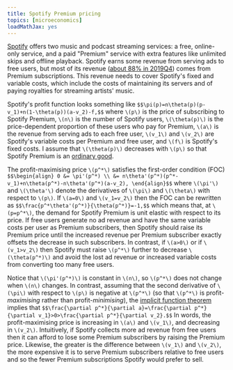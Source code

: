 ```yaml
---
title: Spotify Premium pricing
topics: [microeconomics]
loadMathJax: yes
---
```


[Spotify](https://www.spotify.com/) offers two music and podcast streaming services:
a free, online-only service, and
a paid "Premium" service with extra features like unlimited skips and offline playback.
Spotify earns some revenue from serving ads to free users, but most of its revenue ([about 88% in 2019Q4](https://investors.spotify.com/financials/default.aspx)) comes from Premium subscriptions.
This revenue needs to cover Spotify's fixed and variable costs, which include the costs of maintaining its servers and of paying royalties for streaming artists' music.

Spotify's profit function looks something like
`$$\pi(p)=n\theta(p)(p-v_1)+n(1-\theta(p))(a-v_2)-f,$$`
where `\(p\)` is the price of subscribing to Spotify Premium, `\(n\)` is the number of Spotify users, `\(\theta(p)\)` is the price-dependent proportion of these users who pay for Premium, `\(a\)` is the revenue from serving ads to each free user, `\(v_1\)` and `\(v_2\)` are Spotify's variable costs per Premium and free user, and `\(f\)` is Spotify's fixed costs.
I assume that `\(\theta(p)\)` decreases with `\(p\)` so that Spotify Premium is an [ordinary good](https://en.wikipedia.org/wiki/Ordinary_good).

The profit-maximising price `\(p^*\)` satisfies the first-order condition (FOC)
`$$\begin{align}
0
&= \pi'(p^*) \\
&= n\theta'(p^*)(p^*-v_1)+n\theta(p^*)-n\theta'(p^*)(a-v_2),
\end{align}$$`
where `\(\pi'\)` and `\(\theta'\)` denote the derivatives of `\(\pi\)` and `\(\theta\)` with respect to `\(p\)`.
If `\(a=0\)` and `\(v_1=v_2\)` then the FOC can be rewritten as
`$$\frac{p^*\theta'(p^*)}{\theta(p^*)}=-1,$$`
which means that, at `\(p=p^*\)`, the demand for Spotify Premium is unit elastic with respect to its price.
If free users generate no ad revenue and have the same variable costs per user as Premium subscribers, then Spotify should raise its Premium price until the increased revenue per Premium subscriber exactly offsets the decrease in such subscribers.
In contrast, if `\(a>0\)` or if `\(v_1>v_2\)` then Spotify must raise `\(p^*\)` further to decrease `\(\theta(p^*)\)` and avoid the lost ad revenue or increased variable costs from converting too many free users.

Notice that `\(\pi'(p^*)\)` is constant in `\(n\)`, so `\(p^*\)` does not change when `\(n\)` changes.
In contrast, assuming that the second derivative of `\(\pi\)` with respect to `\(p\)` is negative at `\(p^*\)` (so that `\(p^*\)` is profit-*maximising* rather than profit-*minimising*), the [implicit function theorem](https://en.wikipedia.org/wiki/Implicit_function_theorem) implies that
`$$\frac{\partial p^*}{\partial a}=\frac{\partial p^*}{\partial v_1}>0>\frac{\partial p^*}{\partial v_2}.$$`
In words, the profit-maximising price is increasing in `\(a\)` and `\(v_1\)`, and decreasing in `\(v_2\)`.
Intuitively, if Spotify collects more ad revenue from free users then it can afford to lose some Premium subscribers by raising the Premium price.
Likewise, the greater is the difference between `\(v_1\)` and `\(v_2\)`, the more expensive it is to serve Premium subscribers relative to free users and so the fewer Premium subscriptions Spotify would prefer to sell.
